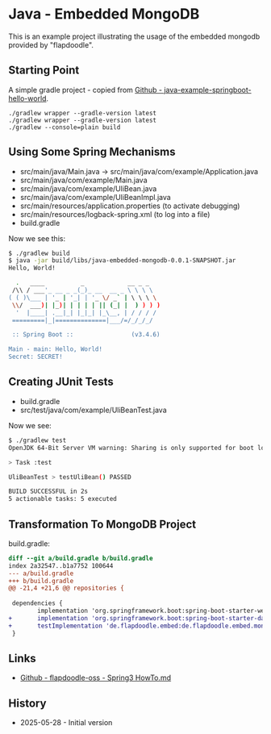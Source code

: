 Java - Embedded MongoDB
=======================

This is an example project illustrating the usage of
the embedded mongodb provided by "flapdoodle".

Starting Point
--------------

A simple gradle project - copied from
[Github - java-example-springboot-hello-world](https://github.com/uli-heller/java-example-springboot-hello-world).

```
./gradlew wrapper --gradle-version latest
./gradlew wrapper --gradle-version latest
./gradlew --console=plain build
```

Using Some Spring Mechanisms
----------------------------

- src/main/java/Main.java -> src/main/java/com/example/Application.java
- src/main/java/com/example/Main.java
- src/main/java/com/example/UliBean.java
- src/main/java/com/example/UliBeanImpl.java
- src/main/resources/application.properties (to activate debugging)
- src/main/resources/logback-spring.xml (to log into a file)
- build.gradle

Now we see this:

```sh
$ ./gradlew build
$ java -jar build/libs/java-embedded-mongodb-0.0.1-SNAPSHOT.jar
Hello, World!

  .   ____          _            __ _ _
 /\\ / ___'_ __ _ _(_)_ __  __ _ \ \ \ \
( ( )\___ | '_ | '_| | '_ \/ _` | \ \ \ \
 \\/  ___)| |_)| | | | | || (_| |  ) ) ) )
  '  |____| .__|_| |_|_| |_\__, | / / / /
 =========|_|==============|___/=/_/_/_/

 :: Spring Boot ::                (v3.4.6)

Main - main: Hello, World!
Secret: SECRET!
```

Creating JUnit Tests
--------------------

- build.gradle
- src/test/java/com/example/UliBeanTest.java

Now we see:

```sh
$ ./gradlew test
OpenJDK 64-Bit Server VM warning: Sharing is only supported for boot loader classes because bootstrap classpath has been appended

> Task :test

UliBeanTest > testUliBean() PASSED

BUILD SUCCESSFUL in 2s
5 actionable tasks: 5 executed
```

Transformation To MongoDB Project
---------------------------------

build.gradle:

```diff
diff --git a/build.gradle b/build.gradle
index 2a32547..b1a7752 100644
--- a/build.gradle
+++ b/build.gradle
@@ -21,4 +21,6 @@ repositories {
 
 dependencies {
        implementation 'org.springframework.boot:spring-boot-starter-web'
+       implementation 'org.springframework.boot:spring-boot-starter-data-mongodb'
+       testImplementation 'de.flapdoodle.embed:de.flapdoodle.embed.mongo.spring3x:4.20.0'
 }
```

Links
-----

- [Github - flapdoodle-oss - Spring3 HowTo.md](https://github.com/flapdoodle-oss/de.flapdoodle.embed.mongo.spring/blob/spring-3.x.x/HowTo.md)

History
-------

- 2025-05-28 - Initial version
